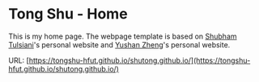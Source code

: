 # Tong Shu - Home

This is my home page.
The webpage template is based on [Shubham Tulsiani](http://people.eecs.berkeley.edu/~shubhtuls/)'s personal website and [Yushan Zheng](https://zhengyushan.github.io/)'s personal website.

URL: [https://tongshu-hfut.github.io/shutong.github.io/](https://tongshu-hfut.github.io/shutong.github.io/)
